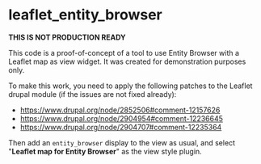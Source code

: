 # leaflet_entity_browser

**THIS IS NOT PRODUCTION READY**

This code is a proof-of-concept of a tool to use Entity Browser with a Leaflet map as view widget. It was created for demonstration purposes only.

To make this work, you need to apply the following patches to the Leaflet drupal module (if the issues are not fixed already):

- https://www.drupal.org/node/2852506#comment-12157626
- https://www.drupal.org/node/2904954#comment-12236645
- https://www.drupal.org/node/2904707#comment-12235364

Then add an `entity_browser` display to the view as usual, and select "**Leaflet map for Entity Browser**" as the view style plugin.
